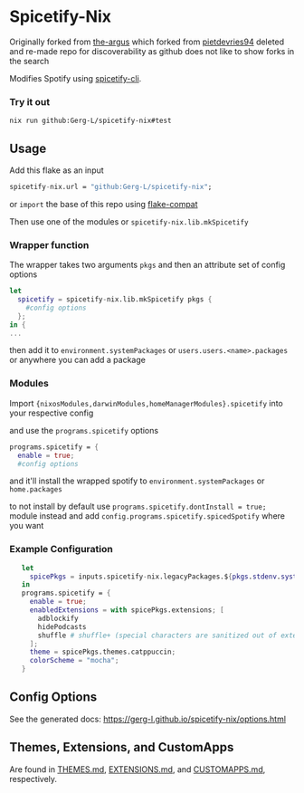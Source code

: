 # Spicetify-Nix

Originally forked from [the-argus](https://github.com/the-argus/spicetify-nix)
which forked from [pietdevries94](https://github.com/pietdevries94/spicetify-nix)
deleted and re-made repo for discoverability as github does not like to show forks in the search


Modifies Spotify using [spicetify-cli](https://github.com/spicetify/cli).

### Try it out

`nix run github:Gerg-L/spicetify-nix#test`

## Usage

Add this flake as an input
```nix
spicetify-nix.url = "github:Gerg-L/spicetify-nix";
```

or `import` the base of this repo using [flake-compat](https://github.com/edolstra/flake-compat)

Then use one of the modules or `spicetify-nix.lib.mkSpicetify`


### Wrapper function
The wrapper takes two arguments `pkgs` and then an attribute set of config options

```nix
let
  spicetify = spicetify-nix.lib.mkSpicetify pkgs {
    #config options
  };
in {
...
```
then add it to `environment.systemPackages` or `users.users.<name>.packages` or anywhere you can add a package

### Modules
Import `{nixosModules,darwinModules,homeManagerModules}.spicetify` into your respective config

and use the `programs.spicetify` options

```nix
programs.spicetify = {
  enable = true;
  #config options
```

and it'll install the wrapped spotify to `environment.systemPackages` or `home.packages`

to not install by default use `programs.spicetify.dontInstall = true;` module instead and add `config.programs.spicetify.spicedSpotify` where you want

### Example Configuration

```nix
   let
     spicePkgs = inputs.spicetify-nix.legacyPackages.${pkgs.stdenv.system};
   in
   programs.spicetify = {
     enable = true;
     enabledExtensions = with spicePkgs.extensions; [
       adblockify
       hidePodcasts
       shuffle # shuffle+ (special characters are sanitized out of extension names)
     ];
     theme = spicePkgs.themes.catppuccin;
     colorScheme = "mocha";
   }
```

## Config Options

See the generated docs:
<https://gerg-l.github.io/spicetify-nix/options.html>

## Themes, Extensions, and CustomApps

Are found in [THEMES.md](./docs/THEMES.md), [EXTENSIONS.md](./docs/EXTENSIONS.md), and
[CUSTOMAPPS.md](./docs/CUSTOMAPPS.md), respectively.
